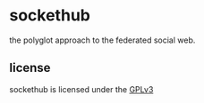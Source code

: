 sockethub
=========

the polyglot approach to the federated social web.


license
-------
sockethub is licensed under the [GPLv3](https://github.com/sockethub/sockethub/blob/master/LICENSE)
